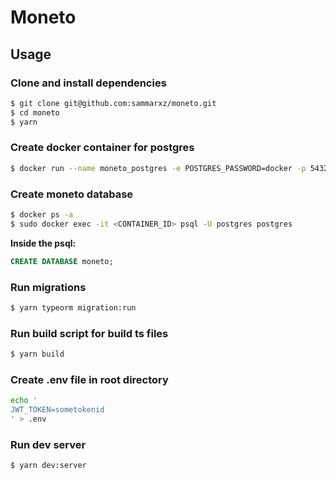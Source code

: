 # Moneto

## Usage

### Clone and install dependencies
```bash
$ git clone git@github.com:sammarxz/moneto.git
$ cd moneto
$ yarn
```

### Create docker container for postgres
```bash
$ docker run --name moneto_postgres -e POSTGRES_PASSWORD=docker -p 5432:5432 -d postgres
```

### Create moneto database
```bash
$ docker ps -a
$ sudo docker exec -it <CONTAINER_ID> psql -U postgres postgres
```

**Inside the psql:**
```sql
CREATE DATABASE moneto;
```

### Run migrations
```bash
$ yarn typeorm migration:run
```

### Run build script for build ts files
```bash
$ yarn build
```

### Create .env file in root directory
```bash
echo '
JWT_TOKEN=sometokenid
' > .env
```

### Run dev server
```bash
$ yarn dev:server
```
